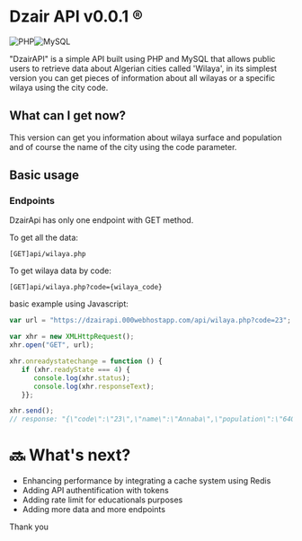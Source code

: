 

# Dzair API v0.0.1 :registered:
![PHP](https://img.shields.io/badge/php-%23777BB4.svg?style=for-the-badge&logo=php&logoColor=white)![MySQL](https://img.shields.io/badge/mysql-%2300f.svg?style=for-the-badge&logo=mysql&logoColor=white)



"DzairAPI" is a simple API built using PHP and MySQL that allows public users to retrieve data about Algerian cities called 'Wilaya', in its simplest version you can get pieces of information about all wilayas or a specific wilaya using the city code.

## What can I get now?

This version can get you information about wilaya surface and population and of course the name of the city using the code parameter.

## Basic usage
### Endpoints

DzairApi has only one endpoint with GET method.

To get all the data: 
```
[GET]api/wilaya.php
```

To get wilaya data by code:
```
[GET]api/wilaya.php?code={wilaya_code}
```
basic example using Javascript:
```js
var url = "https://dzairapi.000webhostapp.com/api/wilaya.php?code=23";

var xhr = new XMLHttpRequest();
xhr.open("GET", url);

xhr.onreadystatechange = function () {
   if (xhr.readyState === 4) {
      console.log(xhr.status);
      console.log(xhr.responseText);
   }};

xhr.send();
// response: "{\"code\":\"23\",\"name\":\"Annaba\",\"population\":\"640050\",\"surface\":\"1439\"}"

```

# :soon: What's next?
- Enhancing performance by integrating a cache system using Redis
- Adding API authentification with tokens
- Adding rate limit for educationals purposes
- Adding more data and more endpoints

Thank you




